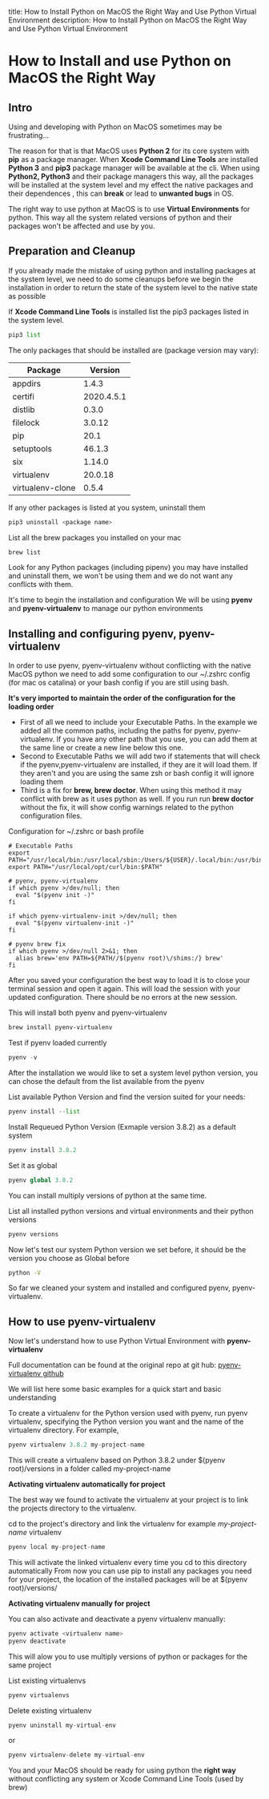 title: How to Install Python on MacOS the Right Way and Use Python Virtual Environment
description: How to Install Python on MacOS the Right Way and Use Python Virtual Environment

<link rel="stylesheet" href="/assets/CSS/roundedCorners.css">

# How to Install and use Python on MacOS the Right Way

## Intro

Using and developing with Python on MacOS sometimes may be frustrating...

The reason for that is that MacOS uses __Python 2__ for its core system with __pip__ as a package manager. When __Xcode Command Line Tools__ are installed __Python 3__ and __pip3__ package manager will be available at the cli. When using __Python2, Python3__ and their package managers this way, all the packages will be installed at the system level and my effect the native packages and their dependences , this can __break__ or lead to __unwanted bugs__ in OS.

The right way to use python at MacOS is to use __Virtual Environments__ for python. This way all the system related versions of python and their packages won't be affected and use by you.

## Preparation and Cleanup

If you already made the mistake of using python and installing packages at the system level, we need to do some cleanups before we begin the installation in order to return the state of the system level to the native state as possible

If __Xcode Command Line Tools__ is installed list the pip3 packages listed in the system level.

```python
pip3 list
```

The only packages that should be installed are (package version may vary):

| __Package__      | __Version__ |
|------------------|-------------|
| appdirs          | 1.4.3       |
| certifi          | 2020.4.5.1  |
| distlib          | 0.3.0       |
| filelock         | 3.0.12      |
| pip              | 20.1        |
| setuptools       | 46.1.3      |
| six              | 1.14.0      |
| virtualenv       | 20.0.18     |
| virtualenv-clone | 0.5.4       |

If any other packages is listed at you system, uninstall them

```python
pip3 uninstall <package name>
```

List all the brew packages you installed on your mac

```bash
brew list
```

Look for any Python packages (including pipenv) you may have installed and uninstall them, we won't be using them and we do not want any conflicts with them.

It's time to begin the installation and configuration
We will be using __pyenv__ and __pyenv-virtualenv__ to manage our python environments

## Installing and configuring pyenv, pyenv-virtualenv

In order to use pyenv, pyenv-virtualenv without conflicting with the native MacOS python we need to add some configuration to our ~/.zshrc config (for mac os catalina) or your bash config if you are still using bash.

__It's very imported to maintain the order of the configuration for the loading order__

* First of all we need to include your Executable Paths. In the example we added all the common paths, including the paths for pyenv, pyenv-virtualenv. If you have any other path that you use, you can add them at the same line or create a new line below this one.
* Second to Executable Paths we will add two if statements that will check if the pyenv,pyenv-virtualenv are installed, if they are it will load them. If they aren't and you are using the same zsh or bash config it will ignore loading them
* Third is a fix for __brew, brew doctor__. When using this method it may conflict with brew as it uses python as well. If you run run __brew doctor__ without the fix, it will show config warnings related to the python configuration files.

Configuration for ~/.zshrc or bash profile

```config
# Executable Paths
export PATH="/usr/local/bin:/usr/local/sbin:/Users/${USER}/.local/bin:/usr/bin:/usr/sbin:/bin:/sbin:$PATH"
export PATH="/usr/local/opt/curl/bin:$PATH"

# pyenv, pyenv-virtualenv
if which pyenv >/dev/null; then
  eval "$(pyenv init -)"
fi

if which pyenv-virtualenv-init >/dev/null; then
  eval "$(pyenv virtualenv-init -)"
fi

# pyenv brew fix
if which pyenv >/dev/null 2>&1; then
  alias brew='env PATH=${PATH//$(pyenv root)\/shims:/} brew'
fi
```

After you saved your configuration the best way to load it is to close your terminal session and open it again. This will load the session with your updated configuration.
There should be no errors at the new session.

This will install both pyenv and pyenv-virtualenv

```bash
brew install pyenv-virtualenv
```

Test if pyenv loaded currently

```python
pyenv -v
```

After the installation we would like to set a system level python version, you can chose the default from the list available from the pyenv

List available Python Version and find the version suited for your needs:

```python
pyenv install --list
```

Install Requeued Python Version (Exmaple version 3.8.2) as a default system

```python
pyenv install 3.8.2
```

Set it as global

```python
pyenv global 3.8.2
```

You can install multiply versions of python at the same time.

List all installed python versions and virtual environments and their python versions

```python
pyenv versions
```

Now let's test our system Python version we set before, it should be the version you choose as Global before

```bash
python -V
```

So far we cleaned your system and installed and configured pyenv, pyenv-virtualenv.

## How to use pyenv-virtualenv

Now let's understand how to use Python Virtual Environment with __pyenv-virtualenv__

Full documentation can be found at the original repo at git hub:
[pyenv-virtualenv github](https://github.com/pyenv/pyenv-virtualenv "pyenv-virtualenv github")

We will list here some basic examples for a quick start and basic understanding

To create a virtualenv for the Python version used with pyenv, run pyenv virtualenv, specifying the Python version you want and the name of the virtualenv directory. For example,

```python
pyenv virtualenv 3.8.2 my-project-name
```

This will create a virtualenv based on Python 3.8.2 under $(pyenv root)/versions in a folder called my-project-name

__Activating virtualenv automatically for project__

The best way we found to activate the virtualenv at your project is to link the projects directory to the virtualenv.

cd to the project's directory and link the virtualenv for example _my-project-name_ virtualenv

```python
pyenv local my-project-name
```

This will activate the linked virtualenv every time you cd to this directory automatically
From now you can use pip to install any packages you need for your project, the location of the installed packages will be at $(pyenv root)/versions/<virtualenv name>

__Activating virtualenv manually for project__

You can also activate and deactivate a pyenv virtualenv manually:

```python
pyenv activate <virtualenv name>
pyenv deactivate
```

This will alow you to use multiply versions of python or packages for the same project

List existing virtualenvs

```python
pyenv virtualenvs
```

Delete existing virtualenv

```python
pyenv uninstall my-virtual-env
```

or

```python
pyenv virtualenv-delete my-virtual-env
```

You and your MacOS should be ready for using python the __right way__ without conflicting any system or Xcode Command Line Tools (used by brew)